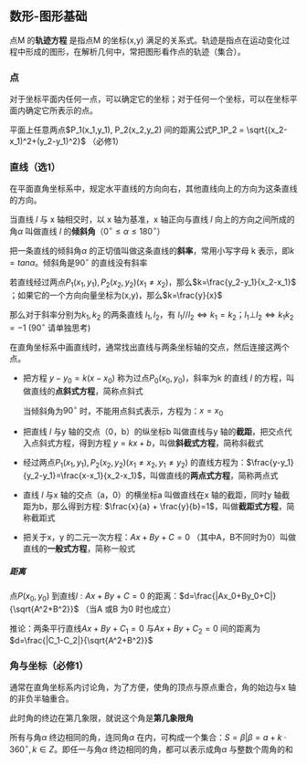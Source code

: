 ## 数形-图形基础

点M 的**轨迹方程** 是指点M 的坐标(x,y) 满足的关系式。轨迹是指点在运动变化过程中形成的图形，在解析几何中，常把图形看作点的轨迹（集合）。

### 点

对于坐标平面内任何一点，可以确定它的坐标；对于任何一个坐标，可以在坐标平面内确定它所表示的点。

平面上任意两点$P_1(x_1,y_1), P_2(x_2,y_2) 间的距离公式P_1P_2 = \sqrt{(x_2-x_1)^2+(y_2-y_1)^2}$ （必修1）

### 直线（选1）

在平面直角坐标系中，规定水平直线的方向向右，其他直线向上的方向为这条直线的方向。

当直线 $l$ 与 x 轴相交时，以 x 轴为基准，x 轴正向与直线 $l$ 向上的方向之间所成的角$\alpha$ 叫做直线 $l$ 的**倾斜角**（$0^\circ \le \alpha \le 180^\circ$）

把一条直线的倾斜角$\alpha$ 的正切值叫做这条直线的**斜率**，常用小写字母 k 表示，即$k=tan\alpha$。倾斜角是$90^\circ$ 的直线没有斜率

若直线经过两点$P_1(x_1,y_1),P_2(x_2,y_2)(x_1\ne x_2)$，那么$k=\frac{y_2-y_1}{x_2-x_1}$ ；如果它的一个方向向量坐标为(x,y)，那么$k=\frac{y}{x}$ 



那么对于斜率分别为$k_1,k_2$ 的两条直线 $l_1,l_2$，有 $l_1 // l_2 \Leftrightarrow k_1=k_2$；$l_1\bot l_2 \Leftrightarrow k_1k_2=-1$ ($90^\circ$ 请单独思考)



在直角坐标系中画直线时，通常找出直线与两条坐标轴的交点，然后连接这两个点。



- 把方程 $y-y_0=k(x-x_0)$ 称为过点$P_0(x_0,y_0)$，斜率为k 的直线 $l$ 的方程，叫做直线的**点斜式方程**，简称点斜式

    当倾斜角为$90^\circ$ 时，不能用点斜式表示，方程为：$x=x_0$

- 把直线 $l$ 与y 轴的交点（0，b）的纵坐标b 叫做直线与y 轴的**截距**，把交点代入点斜式方程，得到方程 $y=kx+b$，叫做**斜截式方程**，简称斜截式 

- 经过两点$P_1(x_1,y_1),P_2(x_2,y_2)(x_1\ne x_2,y_1\ne y_2)$  的直线方程为：$\frac{y-y_1}{y_2-y_1}=\frac{x-x_1}{x_2-x_1}$，叫做直线的**两点式方程**，简称两点式

- 直线 $l$ 与x 轴的交点（a，0）的横坐标a 叫做直线在x 轴的截距，同时y 轴截距为b，那么得到方程: $\frac{x}{a} + \frac{y}{b}=1$，叫做**截距式方程**，简称截距式

- 把关于x，y 的二元一次方程：$Ax+By+C=0$ （其中A，B不同时为0）叫做直线的**一般式方程**，简称一般式



##### 距离

点$P(x_0,y_0)$ 到直线$l:Ax+By+C=0$ 的距离：$d=\frac{|Ax_0+By_0+C|}{\sqrt{A^2+B^2}}$ （当A 或B 为0 时也成立）

推论：两条平行直线$Ax+By+C_1=0$ 与$Ax+By+C_2=0$ 间的距离为 $d=\frac{|C_1-C_2|}{\sqrt{A^2+B^2}}$



### 角与坐标（必修1）

通常在直角坐标系内讨论角，为了方便，使角的顶点与原点重合，角的始边与x 轴的非负半轴重合。



此时角的终边在第几象限，就说这个角是**第几象限角**

所有与角$\alpha$ 终边相同的角，连同角$\alpha$ 在内，可构成一个集合：$S={\beta|\beta=a+k\cdot360^\circ,k\in Z}$。即任一与角$\alpha$ 终边相同的角，都可以表示成角$\alpha$ 与整数个周角的和

